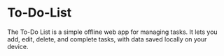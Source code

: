 # To-Do-List
The To-Do List is a simple offline web app for managing tasks. It lets you add, edit, delete, and complete tasks, with data saved locally on your device.
